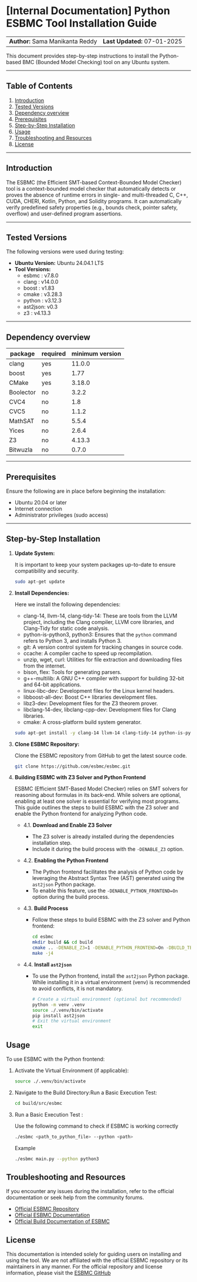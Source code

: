 # [Internal Documentation] Python ESBMC Tool Installation Guide

<table width="100%">
  <tr>
    <td><strong>Author:</strong> Sama Manikanta Reddy</td>
    <td align="right"><strong>Last Updated:</strong> 07-01-2025</td>
  </tr>
</table>

This document provides step-by-step instructions to install the Python-based BMC (Bounded Model Checking) tool on any Ubuntu system.

---

## Table of Contents

1. [Introduction](#introduction)
2. [Tested Versions](#tested-versions)
3. [Dependency overview](#dependency-overview)
4. [Prerequisites](#prerequisites)
5. [Step-by-Step Installation](#step-by-step-installation)
6. [Usage](#usage)
7. [Troubleshooting and Resources](#troubleshooting-and-resources)
8. [License](#license)

---

## Introduction

The ESBMC (the Efficient SMT-based Context-Bounded Model Checker) tool is a context-bounded model checker that automatically detects or proves the absence of runtime errors in single- and multi-threaded C, C++, CUDA, CHERI, Kotlin, Python, and Solidity programs. It can automatically verify predefined safety properties (e.g., bounds check, pointer safety, overflow) and user-defined program assertions.

---

## Tested Versions

The following versions were used during testing:

- **Ubuntu Version:** Ubuntu 24.04.1 LTS
- **Tool Versions:**
  - esbmc : v7.8.0
  - clang : v14.0.0
  - boost : v1.83
  - cmake : v3.28.3
  - python : v3.12.3
  - ast2json: v0.3
  - z3 : v4.13.3

---

## Dependency overview

| package   | required | minimum version |
|-----------|----------|-----------------|
| clang     | yes      | 11.0.0          |
| boost     | yes      | 1.77            |
| CMake     | yes      | 3.18.0          |
| Boolector | no       | 3.2.2           |
| CVC4      | no       | 1.8             |
| CVC5      | no       | 1.1.2           |
| MathSAT   | no       | 5.5.4           |
| Yices     | no       | 2.6.4           |
| Z3        | no       | 4.13.3          |
| Bitwuzla  | no       | 0.7.0           |

 ---

## Prerequisites

Ensure the following are in place before beginning the installation:

- Ubuntu 20.04 or later
- Internet connection
- Administrator privileges (sudo access)

---

## Step-by-Step Installation

1. **Update System:**

   It is important to keep your system packages up-to-date to ensure compatibility and security.

   ```bash
   sudo apt-get update
   ```

2. **Install Dependencies:**

   Here we install the following dependencies:

   - clang-14, llvm-14, clang-tidy-14: These are tools from the LLVM project, including the Clang compiler, LLVM core libraries, and Clang-Tidy for static code analysis.
   - python-is-python3, python3: Ensures that the `python` command refers to Python 3, and installs Python 3.
   - git: A version control system for tracking changes in source code.
   - ccache: A compiler cache to speed up recompilation.
   - unzip, wget, curl: Utilities for file extraction and downloading files from the internet.
   - bison, flex: Tools for generating parsers.
   - g++-multilib: A GNU C++ compiler with support for building 32-bit and 64-bit applications.
   - linux-libc-dev: Development files for the Linux kernel headers.
   - libboost-all-dev: Boost C++ libraries development files.
   - libz3-dev: Development files for the Z3 theorem prover.
   - libclang-14-dev, libclang-cpp-dev: Development files for Clang libraries.
   - cmake: A cross-platform build system generator.

   ```bash
   sudo apt-get install -y clang-14 llvm-14 clang-tidy-14 python-is-python3 python3 git ccache unzip wget curl bison flex g++-multilib linux-libc-dev libboost-all-dev libz3-dev libclang-14-dev libclang-cpp-dev cmake
   ```

3. **Clone ESBMC Repository:**

   Clone the ESBMC repository from GitHub to get the latest source code.

   ```bash
   git clone https://github.com/esbmc/esbmc.git
   ```

4. **Building ESBMC with Z3 Solver and Python Frontend**

   ESBMC (Efficient SMT-Based Model Checker) relies on SMT solvers for reasoning about formulas in its back-end. While solvers are optional, enabling at least one solver is essential for verifying most programs. This guide outlines the steps to build ESBMC with the Z3 solver and enable the Python frontend for analyzing Python code.

   - 4.1. **Download and Enable Z3 Solver**
        - The Z3 solver is already installed during the dependencies installation step.
        - Include it during the build process with the `-DENABLE_Z3` option.

   - 4.2. **Enabling the Python Frontend**
        - The Python frontend facilitates the analysis of Python code by leveraging the Abstract Syntax Tree (AST) generated using the `ast2json` Python package.
        - To enable this feature, use the `-DENABLE_PYTHON_FRONTEND=On` option during the build process.

   - 4.3. **Build Process**
        - Follow these steps to build ESBMC with the Z3 solver and Python frontend:

            ```bash
            cd esbmc
            mkdir build && cd build
            cmake .. -DENABLE_Z3=1 -DENABLE_PYTHON_FRONTEND=On -DBUILD_TESTING=On
            make -j4
            ```

   - 4.4. **Install `ast2json`**
        - To use the Python frontend, install the `ast2json` Python package. While installing it in a virtual environment (venv) is recommended to avoid conflicts, it is not mandatory.

            ```bash
            # Create a virtual environment (optional but recommended)
            python -m venv .venv
            source ./.venv/bin/activate
            pip install ast2json
            # Exit the virtual environment
            exit
            ```

## Usage

To use ESBMC with the Python frontend:

1. Activate the Virtual Environment (if applicable):

   ```bash
   source ./.venv/bin/activate
   ```

2. Navigate to the Build Directory:Run a Basic Execution Test:

   ```bash
   cd build/src/esbmc
   ```

3. Run a Basic Execution Test :

   Use the following command to check if ESBMC is working correctly

   ```bash
   ./esbmc <path_to_python_file> --python <path>
   ```

   Example

   ```bash
   ./esbmc main.py --python python3
   ```

## Troubleshooting and Resources

If you encounter any issues during the installation, refer to the official documentation or seek help from the community forums.

- [Official ESBMC Repository](https://github.com/esbmc/esbmc)
- [Official ESBMC Documentation](https://ssvlab.github.io/esbmc/documentation.html#how-to-install)
- [Official Build Documentation of ESBMC](https://github.com/esbmc/esbmc/blob/master/BUILDING.md)

## License

This documentation is intended solely for guiding users on installing and using the tool. We are not affiliated with the official ESBMC repository or its maintainers in any manner. For the official repository and license information, please visit the [ESBMC GitHub](https://github.com/esbmc/esbmc?tab=License-1-ov-file#readme)
